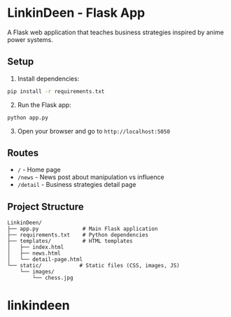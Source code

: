 # LinkinDeen - Flask App

A Flask web application that teaches business strategies inspired by anime power systems.

## Setup

1. Install dependencies:
```bash
pip install -r requirements.txt
```

2. Run the Flask app:
```bash
python app.py
```

3. Open your browser and go to `http://localhost:5050`

## Routes

- `/` - Home page
- `/news` - News post about manipulation vs influence
- `/detail` - Business strategies detail page

## Project Structure

```
LinkinDeen/
├── app.py              # Main Flask application
├── requirements.txt    # Python dependencies
├── templates/          # HTML templates
│   ├── index.html
│   ├── news.html
│   └── detail-page.html
└── static/            # Static files (CSS, images, JS)
    └── images/
        └── chess.jpg
```

# linkindeen
